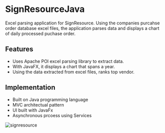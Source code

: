 # SignResourceJava
Excel parsing application for SignResource. Using the companies purcahse order database excel files, the application parses data and
displays a chart of daily processed puchase order.

## Features
- Uses Apache POI excel parsing library to extract data.
- With JavaFX, it displays a chart that spans a year.
-  Using the data extracted from excel files, ranks top vendor.
 
 ## Implementation
 - Built on Java programming language
 - MVC architectual pattern
 - UI built with JavaFx
 - Asynchronous prcoess using Services
 
 
 
![signresource](https://user-images.githubusercontent.com/20021751/62000901-cb5e0e80-b097-11e9-9c9b-bf9a8dd26f54.png)
